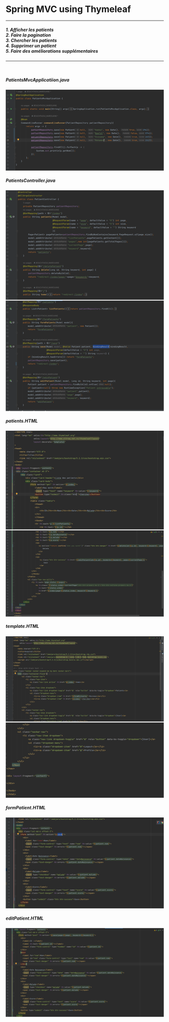 <h1>Spring MVC using Thymeleaf</h1>
<hr>
<h5>1. Afficher les patients<br>
2. Faire la pagination<br>
3. Chercher les patients<br>
4. Supprimer un patient<br>
5. Faire des améliorations supplémentaires</h5>
<hr><br>
<h5>PatientsMvcApplicatiion.java</h5>
<img src="Caps/1.PNG">
<h5>PatientsController.java</h5>
<img src="Caps/2.PNG">
<img src="Caps/3.PNG">
<h5>patients.HTML</h5>
<img src="Caps/4.PNG">
<img src="Caps/5.PNG">

<h5>template.HTML</h5>
<img src="Caps/6.PNG">
<img src="Caps/7.PNG">
<h5>formPatient.HTML</h5>
<img src="Caps/8.PNG">
<h5>editPatient.HTML</h5>
<img src="Caps/9.PNG">